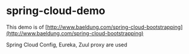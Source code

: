 # spring-cloud-demo
This demo is of [http://www.baeldung.com/spring-cloud-bootstrapping](http://www.baeldung.com/spring-cloud-bootstrapping)

Spring Cloud Config, Eureka, Zuul proxy are used

